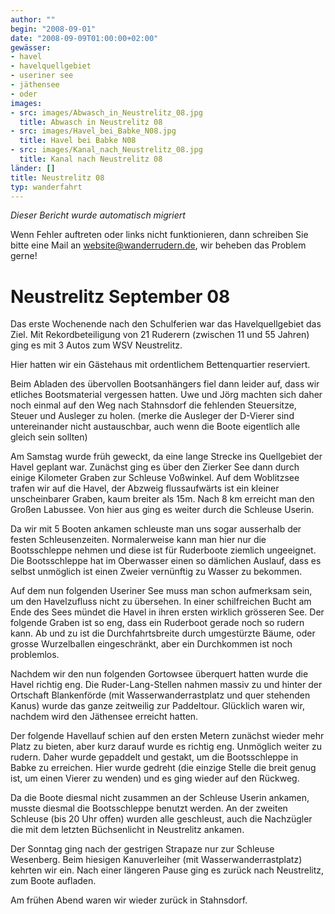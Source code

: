 ```yaml
---
author: ""
begin: "2008-09-01"
date: "2008-09-09T01:00:00+02:00"
gewässer:
- havel
- havelquellgebiet
- useriner see
- jäthensee
- oder
images:
- src: images/Abwasch_in_Neustrelitz_08.jpg
  title: Abwasch in Neustrelitz 08
- src: images/Havel_bei_Babke_N08.jpg
  title: Havel bei Babke N08
- src: images/Kanal_nach_Neustrelitz_08.jpg
  title: Kanal nach Neustrelitz 08
länder: []
title: Neustrelitz 08
typ: wanderfahrt
---
```



*Dieser Bericht wurde automatisch migriert*

Wenn Fehler auftreten oder links nicht funktionieren, dann schreiben Sie bitte eine Mail an website@wanderrudern.de, wir beheben das Problem gerne!



# Neustrelitz September 08


Das erste Wochenende nach den Schulferien war das Havelquellgebiet das Ziel. Mit Rekordbeteiligung von 21 Ruderern (zwischen 11 und 55 Jahren) ging es mit 3 Autos zum WSV Neustrelitz.

Hier hatten wir ein Gästehaus mit ordentlichem Bettenquartier reserviert.

Beim Abladen des übervollen Bootsanhängers fiel dann leider auf, dass wir etliches Bootsmaterial vergessen hatten. Uwe und Jörg machten sich daher noch einmal auf den Weg nach Stahnsdorf die fehlenden Steuersitze, Steuer und Ausleger zu holen. (merke die Ausleger der D-Vierer sind untereinander nicht austauschbar, auch wenn die Boote eigentlich alle gleich sein sollten)

Am Samstag wurde früh geweckt, da eine lange Strecke ins Quellgebiet der Havel geplant war. Zunächst ging es über den Zierker See dann durch einige Kilometer Graben zur Schleuse Voßwinkel. Auf dem Woblitzsee trafen wir auf die Havel, der Abzweig flussaufwärts ist ein kleiner unscheinbarer Graben, kaum breiter als 15m. Nach 8 km erreicht man den Großen Labussee. Von hier aus ging es weiter durch die Schleuse Userin.

Da wir mit 5 Booten ankamen schleuste man uns sogar ausserhalb der festen Schleusenzeiten. Normalerweise kann man hier nur die Bootsschleppe nehmen und diese ist für Ruderboote ziemlich ungeeignet. Die Bootsschleppe hat im Oberwasser einen so dämlichen Auslauf, dass es selbst unmöglich ist einen Zweier vernünftig zu Wasser zu bekommen.

Auf dem nun folgenden Useriner See muss man schon aufmerksam sein, um den Havelzufluss nicht zu übersehen. In einer schilfreichen Bucht am Ende des Sees mündet die Havel in ihren ersten wirklich grösseren See. Der folgende Graben ist so eng, dass ein Ruderboot gerade noch so rudern kann. Ab und zu ist die Durchfahrtsbreite durch umgestürzte Bäume, oder  grosse Wurzelballen eingeschränkt, aber ein Durchkommen ist noch problemlos.

Nachdem wir den nun folgenden Gortowsee überquert hatten wurde die Havel richtig eng. Die Ruder-Lang-Stellen nahmen massiv zu und hinter der Ortschaft Blankenförde (mit Wasserwanderrastplatz und quer stehenden Kanus) wurde das ganze zeitweilig zur Paddeltour. Glücklich waren wir, nachdem wird den Jäthensee erreicht hatten.

Der folgende Havellauf schien auf den ersten Metern zunächst wieder mehr Platz zu bieten, aber kurz darauf wurde es richtig eng. Unmöglich weiter zu rudern. Daher wurde gepaddelt und gestakt, um die Bootsschleppe in Babke zu erreichen. Hier wurde gedreht (die einzige Stelle die breit genug ist, um einen Vierer zu wenden) und es ging wieder auf den Rückweg.

Da die Boote diesmal nicht zusammen an der Schleuse Userin ankamen, musste diesmal die Bootsschleppe benutzt werden. An der zweiten Schleuse (bis 20 Uhr offen) wurden alle geschleust, auch die Nachzügler die mit dem letzten Büchsenlicht in Neustrelitz ankamen.

Der Sonntag ging nach der gestrigen Strapaze nur zur Schleuse Wesenberg. Beim hiesigen Kanuverleiher (mit Wasserwanderrastplatz) kehrten wir ein. Nach einer längeren Pause ging es zurück nach Neustrelitz, zum Boote aufladen.

Am frühen Abend waren wir wieder zurück in Stahnsdorf.